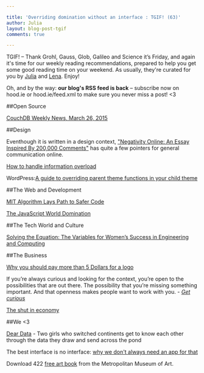 ```yaml
---

title: 'Overriding domination without an interface : TGIF! (63)'
author: Julia
layout: blog-post-tgif
comments: true

---
```



TGIF! – Thank Grohl, Gauss, Glob, Galileo and Science it’s Friday, and again it's time for our weekly reading recommendations, prepared to help you get some good reading time on your weekend. As usually, they're curated for you by [Julia](http://twitter.com/juschm) and [Lena](http://twitter.com/lrnrd). Enjoy!

Oh, and by the way: <b>our blog's RSS feed is back</b> – subscribe now on hood.ie or hood.ie/feed.xml to make sure you never miss a post! <3


##Open Source

[CouchDB Weekly News, March 26, 2015](http://blog.couchdb.org/2015/03/26/couchdb-weekly-news-march-26-2015/)

##Design

Eventhough it is written in a design context, ["Negativity Online: An Essay Inspired By 200,000 Comments"](http://www.designsponge.com/2015/03/negativityonline.html) has quite a few pointers for general communication online.

[How to handle information overload](http://www.webdesignerdepot.com/2015/03/3-ways-to-survive-information-overload/)

WordPress:[A guide to overriding parent theme functions in your child theme](http://code.tutsplus.com/tutorials/a-guide-to-overriding-parent-theme-functions-in-your-child-theme--cms-22623)

##The Web and Development

[MIT Algorithm Lays Path to Safer Code](http://campustechnology.com/articles/2015/03/25/mit-algorithm-lays-path-to-safer-code.aspx)

[The JavaScript World Domination](https://medium.com/@slsoftworks/javascript-world-domination-af9ca2ee5070)

##The Tech World and Culture

[Solving the Equation: The Variables for Women’s Success in Engineering and Computing](http://www.aauw.org/research/solving-the-equation/)

##The Business

[Why you should pay more than 5 Dollars for a logo](
http://www.aiga.org/why-you-should-pay-more-than-5-dollars-for-logos/)

>
If you’re always curious and looking for the context, you’re open to the possibilities that are out there. The possibility that you’re missing something important. And that openness makes people want to work with you. -
<cite>[Get curious](http://whilefalse.blogspot.de/2015/03/get-curious.html)</cite>

[The shut in economy](https://medium.com/matter/the-shut-in-economy-ec3ec1294816)

##We <3

[Dear Data](http://www.dear-data.com/) - Two girls who switched continents get to know each other through the data they draw and send across the pond

The best interface is no interface: [why we don't always need an app for that](https://www.theverge.com/2015/3/17/8103593/golden-krishna-best-interface-is-no-interface-excerpt)

Download 422 [free art book](http://www.openculture.com/2015/03/download-422-free-art-books-from-the-metropolitan-museum-of-art.html) from the Metropolitan Museum of Art.
